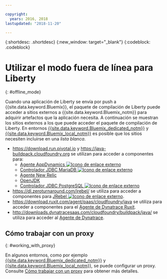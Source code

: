 ```yaml
---

copyright:
  years: 2016, 2018
lastupdated: "2018-11-20"

---
```


{:shortdesc: .shortdesc}
{:new_window: target="_blank"}
{:codeblock: .codeblock}


# Utilizar el modo fuera de línea para Liberty
{: #offline_mode}

Cuando una aplicación de Liberty se envía por push a {{site.data.keyword.Bluemix}}, el paquete de compilación de Liberty puede acceder a sitios externos a {{site.data.keyword.Bluemix_notm}} para adquirir artefactos que la aplicación necesita.  A continuación se muestran los sitios externos a los que puede acceder el paquete de compilación de Liberty.  En entornos [{{site.data.keyword.Bluemix_dedicated_notm}}](/docs/dedicated/index.html#dedicated) y
[{{site.data.keyword.Bluemix_local_notm}}](/docs/local/index.html#local) es posible que los sitios necesiten incluirse en una *lista blanca*.

* https://download.run.pivotal.io y https://java-buildpack.cloudfoundry.org se utilizan para acceder a componentes para:
  * [Agente AppDynamics ![Icono de enlace externo](../../icons/launch-glyph.svg "Icono de enlace externo")](https://www.appdynamics.com/)
  * [Controlador JDBC MariaDB ![Icono de enlace externo](../../icons/launch-glyph.svg "Icono de enlace externo")](https://mariadb.com/)
  * [Agente New Relic](/docs/runtimes/liberty/monitoring/newRelic.html)
  * [OpenJDK](/docs/runtimes/liberty/customizingJRE.html#OpenJDK)
  * [Controlador JDBC PostgreSQL ![Icono de enlace externo](../../icons/launch-glyph.svg "Icono de enlace externo")](https://www.postgresql.org)
* https://dl.zeroturnaround.com/jrebel/ se utiliza para acceder a componentes para [JRebel ![Icono de enlace externo](../../icons/launch-glyph.svg "Icono de enlace externo")](https://zeroturnaround.com/software/jrebel/).
* https://download.ruxit.com/agent/paas/cloudfoundry/java se utiliza para acceder a componentes para el [Agente de Dynatrace Ruxit](dynatrace.html).
* http://downloads.dynatracesaas.com/cloudfoundry/buildpack/java/ se utiliza para acceder al [Agente de Dynatrace](dynatrace.html).

## Cómo trabajar con un proxy
{: #working_with_proxy}

En algunos entornos, como por ejemplo [{{site.data.keyword.Bluemix_dedicated_notm}}](/docs/dedicated/index.html#dedicated) y [{{site.data.keyword.Bluemix_local_notm}}](/docs/local/index.html#local), se puede configurar un proxy. Consulte [Cómo trabajar con un proxy](/docs/runtimes-common/workingWithProxy.html) para obtener más detalles.
